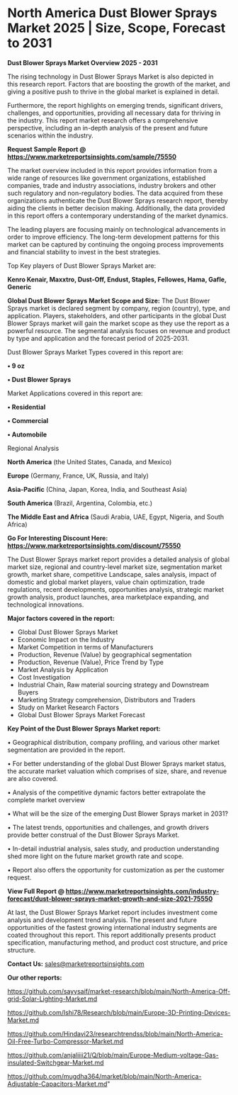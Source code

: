 # North America Dust Blower Sprays Market 2025 | Size, Scope, Forecast to 2031

<Strong> Dust Blower Sprays Market Overview 2025 - 2031</strong>

The rising technology in Dust Blower Sprays Market is also depicted in this research report. Factors that are boosting the growth of the market, and giving a positive push to thrive in the global market is explained in detail.

Furthermore, the report highlights on emerging trends, significant drivers, challenges, and opportunities, providing all necessary data for thriving in the industry. This report market research offers a comprehensive perspective, including an in-depth analysis of the present and future scenarios within the industry.

<strong>Request Sample Report @ <a href=https://www.marketreportsinsights.com/sample/75550>https://www.marketreportsinsights.com/sample/75550</a></strong>

The market overview included in this report provides information from a wide range of resources like government organizations, established companies, trade and industry associations, industry brokers and other such regulatory and non-regulatory bodies. The data acquired from these organizations authenticate the Dust Blower Sprays research report, thereby aiding the clients in better decision making. Additionally, the data provided in this report offers a contemporary understanding of the market dynamics.

The leading players are focusing mainly on technological advancements in order to improve efficiency. The long-term development patterns for this market can be captured by continuing the ongoing process improvements and financial stability to invest in the best strategies.

Top Key players of Dust Blower Sprays Market are:

<strong>Kenro Kenair, Maxxtro, Dust-Off, Endust, Staples, Fellowes, Hama, Gafle, Generic</strong>

<strong><b>Global Dust Blower Sprays Market Scope and Size:</b></strong>
The Dust Blower Sprays market is declared segment by company, region (country), type, and application. Players, stakeholders, and other participants in the global Dust Blower Sprays market will gain the market scope as they use the report as a powerful resource. The segmental analysis focuses on revenue and product by type and application and the forecast period of 2025-2031.

Dust Blower Sprays Market Types covered in this report are:

<strong>• 9 oz

• Dust Blower Sprays</strong>

Market Applications covered in this report are:

<strong>• Residential

• Commercial

• Automobile</strong> 

Regional Analysis

<strong>North America</strong> (the United States, Canada, and Mexico)

<strong>Europe</strong> (Germany, France, UK, Russia, and Italy)

<strong>Asia-Pacific</strong> (China, Japan, Korea, India, and Southeast Asia)

<strong>South America</strong> (Brazil, Argentina, Colombia, etc.)

<strong>The Middle East and Africa</strong> (Saudi Arabia, UAE, Egypt, Nigeria, and South Africa)

<strong>Go For Interesting Discount Here: <a href=https://www.marketreportsinsights.com/discount/75550>https://www.marketreportsinsights.com/discount/75550</a></strong>

The Dust Blower Sprays market report provides a detailed analysis of global market size, regional and country-level market size, segmentation market growth, market share, competitive Landscape, sales analysis, impact of domestic and global market players, value chain optimization, trade regulations, recent developments, opportunities analysis, strategic market growth analysis, product launches, area marketplace expanding, and technological innovations.

<strong><b>Major factors covered in the report:</b></strong>
<ul>
  <li>Global Dust Blower Sprays Market </li>
  <li>Economic Impact on the Industry</li>
  <li>Market Competition in terms of Manufacturers</li>
  <li>Production, Revenue (Value) by geographical segmentation</li>
  <li>Production, Revenue (Value), Price Trend by Type</li>
  <li>Market Analysis by Application</li>
  <li>Cost Investigation</li>
  <li>Industrial Chain, Raw material sourcing strategy and Downstream Buyers</li>
  <li>Marketing Strategy comprehension, Distributors and Traders</li>
  <li>Study on Market Research Factors</li>
  <li>Global Dust Blower Sprays Market Forecast</li>
</ul>

<strong><b>Key Point of the Dust Blower Sprays Market report:</b></strong>

• Geographical distribution, company profiling, and various other market segmentation are provided in the report.

• For better understanding of the global Dust Blower Sprays market status, the accurate market valuation which comprises of size, share, and revenue are also covered.

• Analysis of the competitive dynamic factors better extrapolate the complete market overview

• What will be the size of the emerging Dust Blower Sprays market in 2031?

• The latest trends, opportunities and challenges, and growth drivers provide better construal of the Dust Blower Sprays Market.

• In-detail industrial analysis, sales study, and production understanding shed more light on the future market growth rate and scope.

• Report also offers the opportunity for customization as per the customer request.

<strong><b>View Full Report @ <a href=https://www.marketreportsinsights.com/industry-forecast/dust-blower-sprays-market-growth-and-size-2021-75550>https://www.marketreportsinsights.com/industry-forecast/dust-blower-sprays-market-growth-and-size-2021-75550</a></b></strong>


At last, the Dust Blower Sprays Market report includes investment come analysis and development trend analysis. The present and future opportunities of the fastest growing international industry segments are coated throughout this report. This report additionally presents product specification, manufacturing method, and product cost structure, and price structure.

<strong>Contact Us:</strong>
sales@marketreportsinsights.com

<strong>Our other reports:</strong>

<a href=https://github.com/sayysaif/market-research/blob/main/North-America-Off-grid-Solar-Lighting-Market.md>https://github.com/sayysaif/market-research/blob/main/North-America-Off-grid-Solar-Lighting-Market.md</a>

<a href=https://github.com/Ishi78/Research/blob/main/Europe-3D-Printing-Devices-Market.md>https://github.com/Ishi78/Research/blob/main/Europe-3D-Printing-Devices-Market.md</a>

<a href=https://github.com/Hindavi23/researchtrendss/blob/main/North-America-Oil-Free-Turbo-Compressor-Market.md>https://github.com/Hindavi23/researchtrendss/blob/main/North-America-Oil-Free-Turbo-Compressor-Market.md</a>

<a href=https://github.com/anjaliiii21/Q/blob/main/Europe-Medium-voltage-Gas-insulated-Switchgear-Market.md>https://github.com/anjaliiii21/Q/blob/main/Europe-Medium-voltage-Gas-insulated-Switchgear-Market.md</a>

<a href=https://github.com/mugdha364/market/blob/main/North-America-Adjustable-Capacitors-Market.md>https://github.com/mugdha364/market/blob/main/North-America-Adjustable-Capacitors-Market.md</a>"
